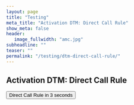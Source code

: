 ```yaml
---
layout: page
title: "Testing"
meta_title: "Activation DTM: Direct Call Rule"
show_meta: false
header:
   image_fullwidth: "amc.jpg"
subheadline: ""
teaser: ""
permalink: "/testing/dtm-direct-call-rule/"
---
```


## Activation DTM: Direct Call Rule
<button onclick="myClick()">Direct Call Rule in 3 seconds</button>


<script>

function myClick(){
   setTimeout(
   function() {
      //_satellite.track(‘dtm-direct-call-rule’);
      alert('Bang!');
   }, 3000);
}
</script>

